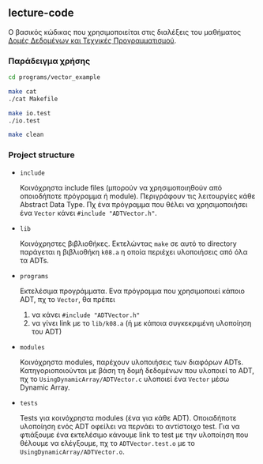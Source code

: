 ## lecture-code

Ο βασικός κώδικας που χρησιμοποιείται στις διαλέξεις του μαθήματος [Δομές Δεδομένων και Τεχνικές Προγραμματισμού](https://k08.chatzi.org).

### Παράδειγμα χρήσης

```bash
cd programs/vector_example

make cat
./cat Makefile

make io.test
./io.test

make clean
```

### Project structure

- `include`

  Κοινόχρηστα include files (μπορούν να χρησιμοποιηθούν από οποιοδήποτε πρόγραμμα ή module).
  Περιγράφουν τις λειτουργίες κάθε Abstract Data Type. Πχ ένα πρόγραμμα
  που θέλει να χρησιμοποιήσει ένα `Vector` κάνει `#include "ADTVector.h"`.

- `lib`

  Κοινόχρηστες βιβλιοθήκες. Εκτελώντας `make` σε αυτό το directory παράγεται η βιβλιοθήκη
  `k08.a` η οποία περιέχει υλοποιήσεις από όλα τα ADTs.

- `programs`

  Εκτελέσιμα προγράμματα. Ενα πρόγραμμα που χρησιμοποιεί κάποιο ADT, πχ το `Vector`, θα πρέπει
  1. να κάνει `#include "ADTVector.h"`
  2. να γίνει link με το `lib/k08.a` (ή με κάποια συγκεκριμένη υλοποίηση του ADT)

- `modules`

  Κοινόχρηστα modules, παρέχουν υλοποιήσεις των διαφόρων ADTs. Κατηγοριοποιούνται με βάση τη
  δομή δεδομένων που υλοποιεί το ADT, πχ το `UsingDynamicArray/ADTVector.c` υλοποιεί ένα `Vector`
  μέσω Dynamic Array.

- `tests`

  Tests για κοινόχρηστα modules (ένα για κάθε ADT). Οποιαδήποτε υλοποίηση ενός ADT οφείλει να
  περνάει το αντίστοιχο test. Για να φτιάξουμε ένα εκτελέσιμο κάνουμε link
  το test με την υλοποίηση που θέλουμε να ελέγξουμε, πχ
  το `ADTVector.test.o` με το `UsingDynamicArray/ADTVector.o`.